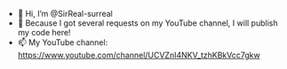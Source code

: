 - 👋 Hi, I’m @SirReal-surreal
- 👀 Because I got several requests on my YouTube channel, I will publish my code here!
- 📫 My YouTube channel: https://www.youtube.com/channel/UCVZnI4NKV_tzhKBkVcc7gkw

<!---
SirReal-surreal/SirReal-surreal is a ✨ special ✨ repository because its `README.md` (this file) appears on your GitHub profile.
You can click the Preview link to take a look at your changes.
--->
